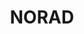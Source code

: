 ---
# This topic lives at
# https://digital.gov/topics/norad

# Topic Title
title: "NORAD"

# description — keep it short and clear
# summary: ""

# Weight
weight: 1

# For more information on managing topics,
# see https://github.com/GSA/digitalgov.gov/wiki/topics
---